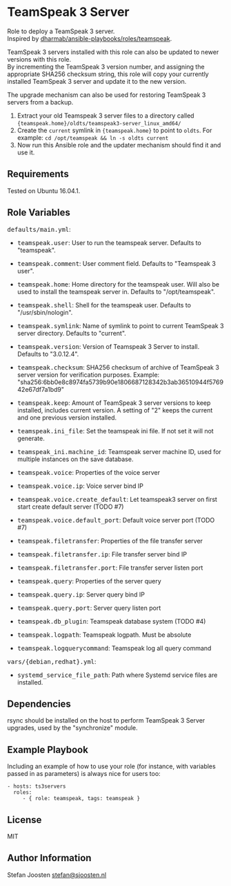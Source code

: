 TeamSpeak 3 Server
==================

Role to deploy a TeamSpeak 3 server.  
Inspired by [dharmab/ansible-playbooks/roles/teamspeak](https://github.com/dharmab/ansible-playbooks/tree/master/roles/teamspeak).

TeamSpeak 3 servers installed with this role can also be updated to newer versions with this role.  
By incrementing the TeamSpeak 3 version number, and assigning the appropriate SHA256 checksum string, this role will copy your currently installed TeamSpeak 3 server and update it to the new version.  

The upgrade mechanism can also be used for restoring TeamSpeak 3 servers from a backup. 

1. Extract your old Teamspeak 3 server files to a directory called `{teamspeak.home}/oldts/teamspeak3-server_linux_amd64/` 
2. Create the `current` symlink in `{teamspeak.home}` to point to `oldts`. For example: `cd /opt/teamspeak && ln -s oldts current`
3. Now run this Ansible role and the updater mechanism should find it and use it.

Requirements
------------

Tested on Ubuntu 16.04.1.

Role Variables
--------------

<tt>defaults/main.yml</tt>:

* <tt>teamspeak.user</tt>: User to run the teamspeak server. Defaults to "teamspeak".
* <tt>teamspeak.comment</tt>: User comment field. Defaults to "Teamspeak 3 user".
* <tt>teamspeak.home</tt>: Home directory for the teamspeak user. Will also be used to install the teamspeak server in. Defaults to "/opt/teamspeak".
* <tt>teamspeak.shell</tt>: Shell for the teamspeak user. Defaults to "/usr/sbin/nologin".
* <tt>teamspeak.symlink</tt>: Name of symlink to point to current TeamSpeak 3 server directory. Defaults to "current".
* <tt>teamspeak.version</tt>: Version of Teamspeak 3 Server to install. Defaults to "3.0.12.4".
* <tt>teamspeak.checksum</tt>: SHA256 checksum of archive of TeamSpeak 3 server version for verification purposes. Example: "sha256:6bb0e8c8974fa5739b90e1806687128342b3ab36510944f576942e67df7a1bd9"
* <tt>teamspeak.keep</tt>: Amount of TeamSpeak 3 server versions to keep installed, includes current version. A setting of "2" keeps the current and one previous version installed.
* <tt>teamspeak.ini_file</tt>: Set the teamspeak ini file. If not set it will not generate. 

* <tt>teamspeak_ini.machine_id</tt>: Teamspeak server machine ID, used for multiple instances on the save database.
* <tt>teamspeak.voice</tt>: Properties of the voice server
* <tt>teamspeak.voice.ip</tt>: Voice server bind IP
* <tt>teamspeak.voice.create_default</tt>: Let teamspeak3 server on first start create default server (TODO #7)
* <tt>teamspeak.voice.default_port</tt>: Default voice server port (TODO #7)
* <tt>teamspeak.filetransfer</tt>: Properties of the file transfer server
* <tt>teamspeak.filetransfer.ip</tt>: File transfer server bind IP
* <tt>teamspeak.filetransfer.port</tt>: File transfer server listen port
* <tt>teamspeak.query</tt>: Properties of the server query
* <tt>teamspeak.query.ip</tt>: Server query bind IP
* <tt>teamspeak.query.port</tt>: Server query listen port
* <tt>teamspeak.db_plugin</tt>: Teamspeak database system (TODO #4) 
* <tt>teamspeak.logpath</tt>: Teamspeak logpath. Must be absolute 
* <tt>teamspeak.logquerycommand</tt>: Teamspeak log all query command


<tt>vars/{debian,redhat}.yml</tt>:

* <tt>systemd_service_file_path</tt>: Path where Systemd service files are installed.

Dependencies
------------

rsync should be installed on the host to perform TeamSpeak 3 Server upgrades, used by the "synchronize" module.

Example Playbook
----------------

Including an example of how to use your role (for instance, with variables passed in as parameters) is always nice for users too:

    - hosts: ts3servers
      roles:
         - { role: teamspeak, tags: teamspeak }

License
-------

MIT

Author Information
------------------

Stefan Joosten <stefan@sjoosten.nl>
